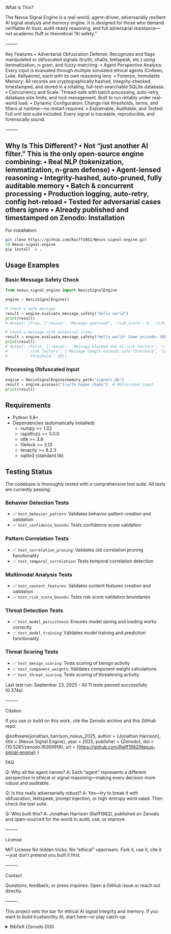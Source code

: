What is This?

The Nexus Signal Engine is a real-world, agent-driven, adversarially resilient AI signal analysis and memory engine.
It is designed for those who demand verifiable AI trust, audit-ready reasoning, and full adversarial resistance—not academic fluff or theoretical “AI safety.”

⸻

Key Features
	•	Adversarial Obfuscation Defense:
Recognizes and flags manipulated or obfuscated signals (tru/th, cha0s, leetspeak, etc.) using lemmatization, n-gram, and fuzzy-matching.
	•	Agent Perspective Analysis:
Every input is evaluated through multiple simulated ethical agents (Colleen, Luke, Kellyanne), each with its own reasoning lens.
	•	Forensic, Immutable Memory:
All records are cryptographically hashed, integrity-checked, timestamped, and stored in a rotating, full-text-searchable SQLite database.
	•	Concurrency and Scale:
Thread-safe with batch processing, auto-retry, database size limits, and lock management. Built to run reliably under real-world load.
	•	Dynamic Configuration:
Change risk thresholds, terms, and filters at runtime—no restart required.
	•	Explainable, Auditable, and Tested:
Full unit test suite included. Every signal is traceable, reproducible, and forensically sound.

⸻

Why Is This Different?
	•	Not “just another AI filter.” This is the only open-source engine combining:
	•	Real NLP (tokenization, lemmatization, n-gram defense)
	•	Agent-lensed reasoning
	•	Integrity-hashed, auto-pruned, fully auditable memory
	•	Batch & concurrent processing
	•	Production logging, auto-retry, config hot-reload
	•	Tested for adversarial cases others ignore
	•	Already published and timestamped on Zenodo: 
Installation
------------

For installation:

```bash
git clone https://github.com/Raiff1982/Nexus-signal-engine.git
cd Nexus-signal-engine
pip install -e .
```

Usage Examples
-------------

### Basic Message Safety Check

```python
from nexus_signal_engine import NexisSignalEngine

engine = NexisSignalEngine()

# Check a safe message
result = engine.evaluate_message_safety("Hello world")
print(result)
# Output: (True, {'reason': 'Message approved', 'risk_score': 0, 'risk_factors': ['No specific risk factors'], 'threshold': 30})

# Check a message with potential risks
result = engine.evaluate_message_safety("Hello world! Some unicode: 你好世界 🌍")
print(result)
# Output: (False, {'reason': 'Message blocked due to risk factors', 'risk_score': 45, 
#         'risk_factors': ['Message length exceeds safe threshold', 'Contains potentially malicious special characters'], 
#         'threshold': 30})
```

### Processing Obfuscated Input

```python
engine = NexisSignalEngine(memory_path="signals.db")
result = engine.process("tru/th hopee cha0s")  # Obfuscated input
print(result)
```

Requirements
-----------
- Python 3.8+
- Dependencies (automatically installed):
  - numpy >= 1.22
  - rapidfuzz >= 3.0.0
  - nltk >= 3.8
  - filelock >= 3.13
  - tenacity >= 8.2.3
  - sqlite3 (standard lib)

Testing Status
-------------

The codebase is thoroughly tested with a comprehensive test suite. All tests are currently passing:

### Behavior Detection Tests
- ✅ `test_behavior_pattern`: Validates behavior pattern creation and validation
- ✅ `test_confidence_bounds`: Tests confidence score validation

### Pattern Correlation Tests
- ✅ `test_correlation_pruning`: Validates old correlation pruning functionality
- ✅ `test_temporal_correlation`: Tests temporal correlation detection

### Multimodal Analysis Tests
- ✅ `test_content_features`: Validates content features creation and validation
- ✅ `test_risk_score_bounds`: Tests risk score validation boundaries

### Threat Detection Tests
- ✅ `test_model_persistence`: Ensures model saving and loading works correctly
- ✅ `test_model_training`: Validates model training and prediction functionality

### Threat Scoring Tests
- ✅ `test_benign_scoring`: Tests scoring of benign activity
- ✅ `test_component_weights`: Validates component weight calculations
- ✅ `test_threat_scoring`: Tests scoring of threatening activity

Last test run: September 23, 2025 - All 11 tests passed successfully (0.374s)

⸻

Citation

If you use or build on this work, cite the Zenodo archive and this GitHub repo:

@software{jonathan_harrison_nexus_2025,
  author       = {Jonathan Harrison},
  title        = {Nexus Signal Engine},
  year         = 2025,
  publisher    = {Zenodo},
  doi          = {10.5281/zenodo.16269918},
  url          = {https://github.com/Raiff1982/Nexus-signal-engine}
}

FAQ

Q: Why all the agent names?
A: Each “agent” represents a different perspective in ethical or signal reasoning—making every decision more robust and auditable.

Q: Is this really adversarially robust?
A: Yes—try to break it with obfuscation, leetspeak, prompt injection, or high-entropy word salad. Then check the test suite.

Q: Who built this?
A: Jonathan Harrison (Raiff1982), published on Zenodo and open-sourced for the world to audit, use, or improve.

⸻

License

MIT License
No hidden tricks. No “ethical” vaporware.
Fork it, use it, cite it—just don’t pretend you built it first.

⸻

Contact

Questions, feedback, or press inquiries:
Open a GitHub issue or reach out directly.

⸻

This project sets the bar for ethical AI signal integrity and memory. If you want to build trustworthy AI, start here—or play catch-up.
<details>
<summary>BibTeX (Zenodo DOI)</summary>
@software{jonathan_harrison_nexus_2025,
  author       = {Jonathan Harrison},
  title        = {Nexus Signal Engine},
  year         = 2025,
  publisher    = {Zenodo},
  doi          = {10.5281/zenodo.16269918},
  url          = {https://github.com/Raiff1982/Nexus-signal-engine}
}
</details>
